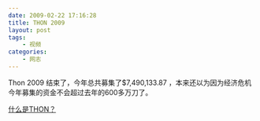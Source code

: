 ```yaml
---
date: 2009-02-22 17:16:28
title: THON 2009
layout: post
tags:
    - 视频
categories:
    - 网志
---
```

<!--more-->Thon 2009 结束了，今年总共募集了$7,490,133.87 ，本来还以为因为经济危机今年募集的资金不会超过去年的600多万刀了。
<a href="http://ztpala.com/2008/02/thon-2008/" target="_blank">什么是THON？</a>